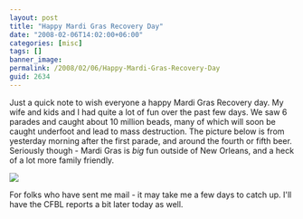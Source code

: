 ```yaml
---
layout: post
title: "Happy Mardi Gras Recovery Day"
date: "2008-02-06T14:02:00+06:00"
categories: [misc]
tags: []
banner_image: 
permalink: /2008/02/06/Happy-Mardi-Gras-Recovery-Day
guid: 2634
---
```


Just a quick note to wish everyone a happy Mardi Gras Recovery day. My wife and kids and I had quite a lot of fun over the past few days. We saw 6 parades and caught about 10 million beads, many of which will soon be caught underfoot and lead to mass destruction. The picture below is from yesterday morning after the first parade, and around the fourth or fifth beer. Seriously though - Mardi Gras is <i>big</i> fun outside of New Orleans, and a heck of a lot more family friendly.

<img src="https://static.raymondcamden.com/images/mg2008.jpg">

For folks who have sent me mail - it may take me a few days to catch up. I'll have the CFBL reports a bit later today as well.